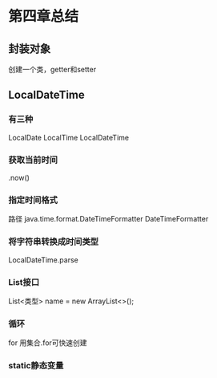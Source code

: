 # 第四章总结
## 封装对象
创建一个类，getter和setter
## LocalDateTime
### 有三种
LocalDate   LocalTime  LocalDateTime
### 获取当前时间
.now()
### 指定时间格式
路径 java.time.format.DateTimeFormatter
DateTimeFormatter
### 将字符串转换成时间类型
LocalDateTime.parse
### List接口
List<类型> name = new ArrayList<>();
### 循环 
for 用集合.for可快速创建
### static静态变量
